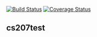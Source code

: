 [![Build Status](https://travis-ci.org/stephaniejzhang/cs207test.svg?branch=master)](https://travis-ci.org/stephaniejzhang/cs207test.svg?branch=master)
[![Coverage Status](https://codecov.io/gh/stephaniejzhang/cs207test/branch/master/graph/badge.svg)](https://codecov.io/gh/stephaniejzhang/cs207test)
## cs207test
